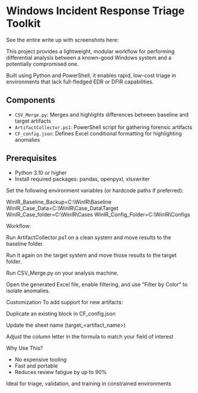 # Windows Incident Response Triage Toolkit

See the entire write up with screenshots here: 

This project provides a lightweight, modular workflow for performing differential analysis between a known-good Windows system and a potentially compromised one.

Built using Python and PowerShell, it enables rapid, low-cost triage in environments that lack full-fledged EDR or DFIR capabilities.

## Components

- `CSV_Merge.py`: Merges and highlights differences between baseline and target artifacts
- `ArtifactCollector.ps1`: PowerShell script for gathering forensic artifacts
- `CF_config.json`: Defines Excel conditional formatting for highlighting anomalies

## Prerequisites

- Python 3.10 or higher
- Install required packages: pandas, openpyxl, xlsxwriter

Set the following environment variables (or hardcode paths if preferred):

WinIR_Baseline_Backup=C:\WinIR\Baseline
WinIR_Case_Data=C:\WinIR\Case_Data\Target
WinIR_Case_folder=C:\WinIR\Cases
WinIR_Config_Folder=C:\WinIR\Configs


Workflow:

Run ArtifactCollector.ps1 on a clean system and move results to the baseline folder.

Run it again on the target system and move those results to the target folder.

Run CSV_Merge.py on your analysis machine.

Open the generated Excel file, enable filtering, and use "Filter by Color" to isolate anomalies.

Customization
To add support for new artifacts:

Duplicate an existing block in CF_config.json

Update the sheet name (target_<artifact_name>)

Adjust the column letter in the formula to match your field of interest

Why Use This?

- No expensive tooling
- Fast and portable
- Reduces review fatigue by up to 90%

Ideal for triage, validation, and training in constrained environments
